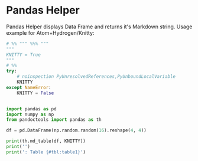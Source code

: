 # Pandas Helper

Pandas Helper displays Data Frame and returns it's Markdown string. Usage example for Atom+Hydrogen/Knitty:

```py
# %% """ %%% """
"""
KNITTY = True
"""
# %%
try:
    # noinspection PyUnresolvedReferences,PyUnboundLocalVariable
    KNITTY
except NameError:
    KNITTY = False


import pandas as pd
import numpy as np
from pandoctools import pandas as th

df = pd.DataFrame(np.random.random(16).reshape(4, 4))

print(th.md_table(df, KNITTY))
print('')
print(': Table {#tbl:table1}')
```

